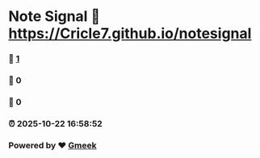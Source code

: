 # Note Signal :link: https://Cricle7.github.io/notesignal 
### :page_facing_up: [1](https://Cricle7.github.io/notesignal/tag.html) 
### :speech_balloon: 0 
### :hibiscus: 0 
### :alarm_clock: 2025-10-22 16:58:52 
### Powered by :heart: [Gmeek](https://github.com/Meekdai/Gmeek)
